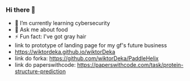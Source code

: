 ### Hi there 👋

- 🌱 I’m currently learning cybersecurity
- 💬 Ask me about food
- ⚡ Fun fact: I've got gray hair
- link to prototype of landing page for my gf's future business
- https://wiktordeka.github.io/wiktorDeka
- link do forka: https://github.com/wiktorDeka/PaddleHelix
- link do paperswithcode: https://paperswithcode.com/task/protein-structure-prediction
